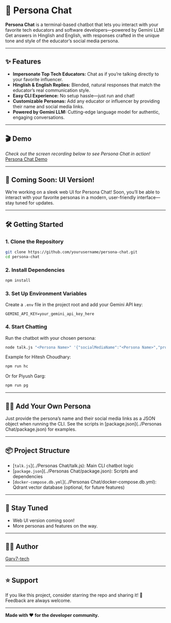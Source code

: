 # 🤖 Persona Chat

**Persona Chat** is a terminal-based chatbot that lets you interact with your favorite tech educators and software developers—powered by Gemini LLM! Get answers in Hinglish and English, with responses crafted in the unique tone and style of the educator’s social media persona.

---

## ✨ Features

- **Impersonate Top Tech Educators:** Chat as if you’re talking directly to your favorite influencer.
- **Hinglish & English Replies:** Blended, natural responses that match the educator’s real communication style.
- **Easy CLI Experience:** No setup hassle—just run and chat!
- **Customizable Personas:** Add any educator or influencer by providing their name and social media links.
- **Powered by Gemini LLM:** Cutting-edge language model for authentic, engaging conversations.

---

## 🎬 Demo

*Check out the screen recording below to see Persona Chat in action!*
[Persona Chat Demo](https://screenapp.io/app/#/shared/4Z91uIb2T_)

---

## 🚧 Coming Soon: UI Version!

We’re working on a sleek web UI for Persona Chat! Soon, you’ll be able to interact with your favorite personas in a modern, user-friendly interface—stay tuned for updates.

---

## 🛠️ Getting Started

### 1. Clone the Repository

```sh
git clone https://github.com/yourusername/persona-chat.git
cd persona-chat
```

### 2. Install Dependencies

```sh
npm install
```

### 3. Set Up Environment Variables

Create a `.env` file in the project root and add your Gemini API key:

```
GEMINI_API_KEY=your_gemini_api_key_here
```

### 4. Start Chatting

Run the chatbot with your chosen persona:

```sh
node talk.js "<Persona Name>" '{"socialMediaName":"<Persona Name>","profileLinks":{"YouTube":"<YouTube URL>","X":"<X URL>"}}'
```

Example for Hitesh Choudhary:

```sh
npm run hc
```

Or for Piyush Garg:

```sh
npm run pg
```

---

## 🧑‍💻 Add Your Own Persona

Just provide the persona’s name and their social media links as a JSON object when running the CLI. See the scripts in [package.json](../Personas Chat/package.json) for examples.

---

## 📦 Project Structure

- [`talk.js`](../Personas Chat/talk.js): Main CLI chatbot logic
- [`package.json`](../Personas Chat/package.json): Scripts and dependencies
- [`docker-compose.db.yml`](../Personas Chat/docker-compose.db.yml): Qdrant vector database (optional, for future features)

---
## 📢 Stay Tuned

- Web UI version coming soon!
- More personas and features on the way.

---
## 👨‍💻 Author

 [Garv7-tech](https://github.com/Garv7-tech)

---
## ⭐️ Support

If you like this project, consider starring the repo and sharing it! 🌟  
Feedback are always welcome.

---

**Made with ❤️ for the developer community.**



